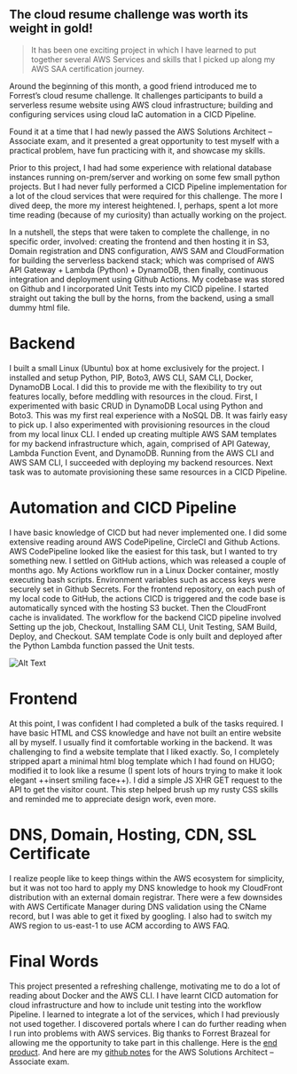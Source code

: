 ## The cloud resume challenge was worth its weight in gold!

> It has been one exciting project in which I have learned to put together several AWS Services and skills that I picked up along my AWS SAA certification journey. 

Around the beginning of this month, a good friend introduced me to Forrest’s cloud resume challenge. It challenges participants to build a serverless resume website using AWS cloud infrastructure; building and configuring services using cloud IaC automation in a CICD Pipeline. 


Found it at a time that I had newly passed the AWS Solutions Architect – Associate exam, and it presented a great opportunity to test myself with a practical problem, have fun practicing with it, and showcase my skills.  

Prior to this project, I had had some experience with relational database instances running on-prem/server and working on some few small python projects. But I had never fully performed a CICD Pipeline implementation for a lot of the cloud services that were required for this challenge. The more I dived deep, the more my interest heightened. I, perhaps, spent a lot more time reading (because of my curiosity) than actually working on the project. 

In a nutshell, the steps that were taken to complete the challenge, in no specific order, involved: creating the frontend and then hosting it in S3, Domain registration and DNS configuration, AWS SAM and CloudFormation for building the serverless backend stack; which was comprised of AWS API Gateway + Lambda (Python) + DynamoDB, then finally, continuous integration and deployment using Github Actions. My codebase was stored on Github and I incorporated Unit Tests into my CICD pipeline. I started straight out taking the bull by the horns, from the backend, using a small dummy html file.

# Backend
I built a small Linux (Ubuntu) box at home exclusively for the project. I installed and setup Python, PIP, Boto3, AWS CLI, SAM CLI, Docker, DynamoDB Local. I did this to provide me with the flexibility to try out features locally, before meddling with resources in the cloud. 
First, I experimented with basic CRUD in DynamoDB Local using Python and Boto3. This was my first real experience with a NoSQL DB. It was fairly easy to pick up. I also experimented with provisioning resources in the cloud from my local linux CLI. I ended up creating multiple AWS SAM templates for my backend infrastructure which, again, comprised of API Gateway, Lambda Function Event, and DynamoDB. Running from the AWS CLI and AWS SAM CLI, I succeeded with deploying my backend resources. Next task was to automate provisioning these same resources in a CICD Pipeline. 

# Automation and CICD Pipeline
I have basic knowledge of CICD but had never implemented one. I did some extensive reading around AWS CodePipeline, CircleCI and Github Actions. AWS CodePipeline looked like the easiest for this task, but I wanted to try something new. 
I settled on GitHub actions, which was released a couple of months ago. My Actions workflow run in a Linux Docker container, mostly executing bash scripts. Environment variables such as access keys were securely set in Github Secrets. 
For the frontend repository, on each push of my local code to GitHub, the actions CICD is triggered and the code base is automatically synced with the hosting S3 bucket. Then the CloudFront cache is invalidated. 
The workflow for the backend CICD pipeline involved Setting up the job, Checkout, Installing SAM CLI, Unit Testing, SAM Build, Deploy, and Checkout. SAM template Code is only built and deployed after the Python Lambda function passed the Unit tests. 

![Alt Text](https://dev-to-uploads.s3.amazonaws.com/i/7q7u8v59fh563ardmchp.PNG)

# Frontend
At this point, I was confident I had completed a bulk of the tasks required. I have basic HTML and CSS knowledge and have not built an entire website all by myself. I usually find it comfortable working in the backend. It was challenging to find a website template that I liked exactly. So, I completely stripped apart a minimal html blog template which I had found on HUGO; modified it to look like a resume (I spent lots of hours trying to make it look elegant ++insert smiling face++). I did a simple JS XHR GET request to the API to get the visitor count. This step helped brush up my rusty CSS skills and reminded me to appreciate design work, even more. 

# DNS, Domain, Hosting, CDN, SSL Certificate
I realize people like to keep things within the AWS ecosystem for simplicity, but it was not too hard to apply my DNS knowledge to hook my CloudFront distribution with an external domain registrar. 
There were a few downsides with AWS Certificate Manager during DNS validation using the CName record, but I was able to get it fixed by googling. I also had to switch my AWS region to us-east-1 to use ACM according to AWS FAQ. 

# Final Words
This project presented a refreshing challenge, motivating me to do a lot of reading about Docker and the AWS CLI. I have learnt CICD automation for cloud infrastructure and how to include unit testing into the workflow Pipeline. I learned to integrate a lot of the services, which I had previously not used together. I discovered portals where I can do further reading when I run into problems with AWS services. Big thanks to Forrest Brazeal for allowing me the opportunity to take part in this challenge. 
Here is the [end product](https://nquayson.com). And here are my [github notes](https://github.com/nquayson/aws-solutions-architect-associate-notes) for the AWS Solutions Architect – Associate exam. 
